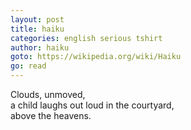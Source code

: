 ```yaml
---
layout: post
title: haiku
categories: english serious tshirt
author: haiku
goto: https://wikipedia.org/wiki/Haiku
go: read
---
```

Clouds, unmoved,  
a child laughs out loud in the courtyard,  
above the heavens.
